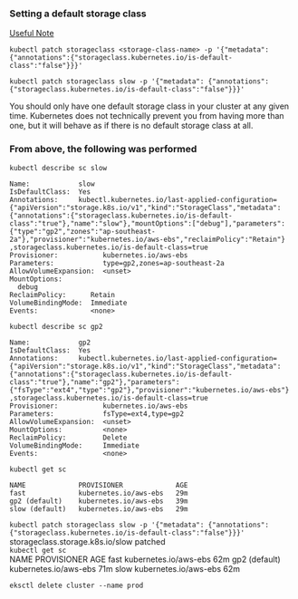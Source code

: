 ### Setting a default storage class

[Useful Note](https://netapp-trident.readthedocs.io/en/stable-v18.07/kubernetes/operations/tasks/storage-classes.html)   
```  
kubectl patch storageclass <storage-class-name> -p '{"metadata": {"annotations":{"storageclass.kubernetes.io/is-default-class":"false"}}}'  
```

```
kubectl patch storageclass slow -p '{"metadata": {"annotations":{"storageclass.kubernetes.io/is-default-class":"false"}}}'
```

You should only have one default storage class in your cluster at any given time. Kubernetes does not technically prevent you from having more than one, but it will behave as if there is no default storage class at all.

### From above, the following was performed  

`kubectl describe sc slow`  
```
Name:            slow  
IsDefaultClass:  Yes  
Annotations:     kubectl.kubernetes.io/last-applied-configuration={"apiVersion":"storage.k8s.io/v1","kind":"StorageClass","metadata":{"annotations":{"storageclass.kubernetes.io/is-default-class":"true"},"name":"slow"},"mountOptions":["debug"],"parameters":{"type":"gp2","zones":"ap-southeast-2a"},"provisioner":"kubernetes.io/aws-ebs","reclaimPolicy":"Retain"}
,storageclass.kubernetes.io/is-default-class=true
Provisioner:           kubernetes.io/aws-ebs
Parameters:            type=gp2,zones=ap-southeast-2a
AllowVolumeExpansion:  <unset>
MountOptions:
  debug
ReclaimPolicy:      Retain
VolumeBindingMode:  Immediate
Events:             <none>
```
`kubectl describe sc gp2`  
```
Name:            gp2
IsDefaultClass:  Yes
Annotations:     kubectl.kubernetes.io/last-applied-configuration={"apiVersion":"storage.k8s.io/v1","kind":"StorageClass","metadata":{"annotations":{"storageclass.kubernetes.io/is-default-class":"true"},"name":"gp2"},"parameters":{"fsType":"ext4","type":"gp2"},"provisioner":"kubernetes.io/aws-ebs"}
,storageclass.kubernetes.io/is-default-class=true
Provisioner:           kubernetes.io/aws-ebs
Parameters:            fsType=ext4,type=gp2
AllowVolumeExpansion:  <unset>
MountOptions:          <none>
ReclaimPolicy:         Delete
VolumeBindingMode:     Immediate
Events:                <none>
```  
`kubectl get sc`  
```
NAME             PROVISIONER             AGE
fast             kubernetes.io/aws-ebs   29m
gp2 (default)    kubernetes.io/aws-ebs   39m
slow (default)   kubernetes.io/aws-ebs   29m
```  
`kubectl patch storageclass slow -p '{"metadata": {"annotations":{"storageclass.kubernetes.io/is-default-class":"false"}}}'`   
storageclass.storage.k8s.io/slow patched  
`kubectl get sc`  
NAME            PROVISIONER             AGE
fast            kubernetes.io/aws-ebs   62m
gp2 (default)   kubernetes.io/aws-ebs   71m
slow            kubernetes.io/aws-ebs   62m


`eksctl delete cluster --name prod`
